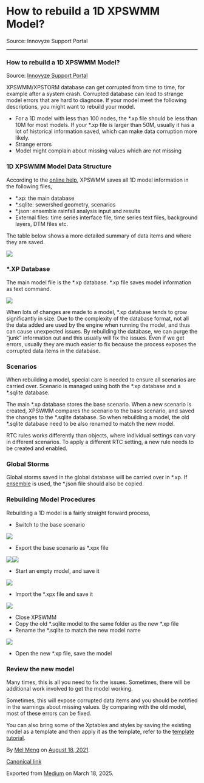 # How to rebuild a 1D XPSWMM Model?

Source: Innovyze Support Portal

---

### How to rebuild a 1D XPSWMM Model?

Source: [Innovyze Support Portal](https://innovyze.force.com/support/s/article/How-to-rebuild-a-1D-XPSWMM-Model)

XPSWMM/XPSTORM database can get corrupted from time to time, for example after a system crash. Corrupted database can lead to strange model errors that are hard to diagnose. If your model meet the following descriptions, you might want to rebuild your model.

* For a 1D model with less than 100 nodes, the \*.xp file should be less than 10M for most models. If your \*.xp file is larger than 50M, usually it has a lot of historical information saved, which can make data corruption more likely.
* Strange errors
* Model might complain about missing values which are not missing

### 1D XPSWMM Model Data Structure

According to the [online help](https://help.innovyze.com/display/xps/The+Database), XPSWMM saves all 1D model information in the following files,

* \*.xp: the main database
* \*.sqlite: sewershed geometry, scenarios
* \*.json: ensemble rainfall analysis input and results
* External files: time series interface file, time series text files, background layers, DTM files etc.

The table below shows a more detailed summary of data items and where they are saved.

![](images\1_Stfk4nlJbS2ymLCX4YR5cA.png)

### \*.XP Database

The main model file is the \*.xp database. \*.xp file saves model information as text command.

![](images\1_TFq3348VEy0POGnhHpCp8Q.png)

When lots of changes are made to a model, \*.xp database tends to grow significantly in size. Due to the complexity of the database format, not all the data added are used by the engine when running the model, and thus can cause unexpected issues. By rebuilding the database, we can purge the “junk” information out and this usually will fix the issues. Even if we get errors, usually they are much easier to fix because the process exposes the corrupted data items in the database.

### Scenarios

When rebuilding a model, special care is needed to ensure all scenarios are carried over. Scenario is managed using both the \*.xp database and a \*.sqlite database.

The main \*.xp database stores the base scenario. When a new scenario is created, XPSWMM compares the scenario to the base scenario, and saved the changes to the \*.sqlite database. So when rebuilding a model, the old \*.sqlite database need to be also renamed to match the new model.

RTC rules works differently than objects, where individual settings can vary in different scenarios. To apply a different RTC setting, a new rule needs to be created and enabled.

### Global Storms

Global storms saved in the global database will be carried over in \*.xp. If [ensemble](https://help.innovyze.com/display/xps/Tutorial+10+-+Creating+Design+Storms+and+Using+Global+Storms) is used, the \*.json file should also be copied.

### Rebuilding Model Procedures

Rebuilding a 1D model is a fairly straight forward process,

* Switch to the base scenario

![](images\1_ixARPSHkKbQL7BDRQ4fCQQ.png)

* Export the base scenario as \*.xpx file

![](images\1_rRl9SbbiM2pvNTB2KpcOIA.png)![](images\1_zNp6_jXjPtYkyHR-rQX4Vg.png)

* Start an empty model, and save it

![](images\1_Du2kcDvD_Cxpx8GkjnUWnQ.png)

* Import the \*.xpx file and save it

![](images\1_2u7wPFj4mndZ1C4ZVdMIAQ.png)

* Close XPSWMM
* Copy the old \*.sqlite model to the same folder as the new \*.xp file
* Rename the \*.sqlite to match the new model name

![](images\1_tO-GMlIizSGE5gmRsFJxFA.png)

* Open the new \*.xp file, save the model

### Review the new model

Many times, this is all you need to fix the issues. Sometimes, there will be additional work involved to get the model working.

Sometimes, this will expose corrupted data items and you should be notified in the warnings about missing values. By comparing with the old model, most of these errors can be fixed.

You can also bring some of the Xptables and styles by saving the existing model as a template and then apply it as the template, refer to the [template tutorial](https://help.innovyze.com/display/xps/Tutorial+11+-+Importing+Rainfall+from+Templates).

By [Mel Meng](https://medium.com/@mel-meng-pe) on [August 18, 2021](https://medium.com/p/1629d7192cfe).

[Canonical link](https://medium.com/@mel-meng-pe/how-to-rebuild-a-1d-xpswmm-model-1629d7192cfe)

Exported from [Medium](https://medium.com) on March 18, 2025.